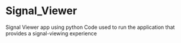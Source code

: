 # Signal_Viewer
Signal Viewer app using python
Code used to run the application that provides a signal-viewing experience 
